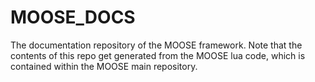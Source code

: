 # MOOSE_DOCS
The documentation repository of the MOOSE framework. Note that the contents of this repo get generated from the MOOSE lua code, which is contained within the MOOSE main repository.
